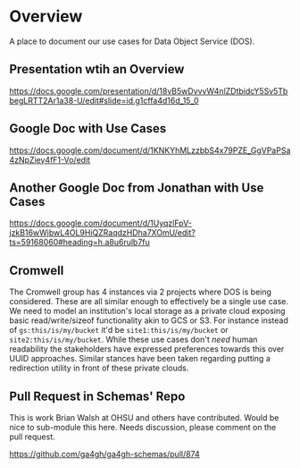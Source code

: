 # Overview

A place to document our use cases for Data Object Service (DOS).

## Presentation wtih an Overview

https://docs.google.com/presentation/d/18vB5wDvvvW4nlZDtbidcY5Sv5TbbegLRTT2Ar1a38-U/edit#slide=id.g1cffa4d16d_15_0

## Google Doc with Use Cases

https://docs.google.com/document/d/1KNKYhMLzzbbS4x79PZE_GgVPaPSa4zNpZiey4fF1-Vo/edit

## Another Google Doc from Jonathan with Use Cases

https://docs.google.com/document/d/1UyqzlFpV-jzkB16wWjbwL4OL9HiQZRaqdzHDha7XOmU/edit?ts=59168060#heading=h.a8u6rulb7fu

## Cromwell

The Cromwell group has 4 instances via 2 projects where DOS is being considered. These are all similar enough to effectively be a single use case. We need to model an institution's local storage as a private cloud exposing basic read/write/sizeof functionality akin to GCS or S3. For instance instead of `gs:this/is/my/bucket` it'd be `site1:this/is/my/bucket` or `site2:this/is/my/bucket`. While these use cases don't *need* human readability the stakeholders have expressed preferences towards this over UUID approaches. Similar stances have been taken regarding putting a redirection utility in front of these private clouds.

## Pull Request in Schemas' Repo

This is work Brian Walsh at OHSU and others have contributed.  Would be nice to sub-module this here.  Needs discussion, please comment on the pull request.

https://github.com/ga4gh/ga4gh-schemas/pull/874
